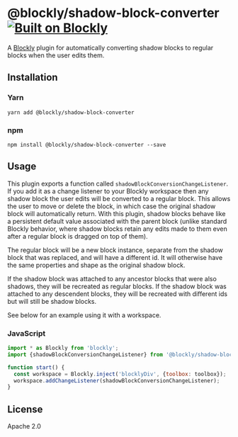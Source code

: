 # @blockly/shadow-block-converter [![Built on Blockly](https://tinyurl.com/built-on-blockly)](https://github.com/google/blockly)

A [Blockly](https://www.npmjs.com/package/blockly) plugin for automatically converting shadow blocks to regular blocks when the user edits them.

## Installation

### Yarn

```
yarn add @blockly/shadow-block-converter
```

### npm

```
npm install @blockly/shadow-block-converter --save
```

## Usage

This plugin exports a function called `shadowBlockConversionChangeListener`. If
you add it as a change listener to your Blockly workspace then any shadow block
the user edits will be converted to a regular block. This allows the user to
move or delete the block, in which case the original shadow block will
automatically return. With this plugin, shadow blocks behave like a persistent
default value associated with the parent block (unlike standard Blockly
behavior, where shadow blocks retain any edits made to them even after a regular
block is dragged on top of them).

The regular block will be a new block instance, separate from the shadow block
that was replaced, and will have a different id. It will otherwise have the same
properties and shape as the original shadow block.

If the shadow block was attached to any ancestor blocks that were also shadows,
they will be recreated as regular blocks. If the shadow block was attached to
any descendent blocks, they will be recreated with different ids but will still
be shadow blocks.

See below for an example using it with a workspace.

### JavaScript

```js
import * as Blockly from 'blockly';
import {shadowBlockConversionChangeListener} from '@blockly/shadow-block-converter';

function start() {
  const workspace = Blockly.inject('blocklyDiv', {toolbox: toolbox});
  workspace.addChangeListener(shadowBlockConversionChangeListener);
}
```

## License

Apache 2.0
